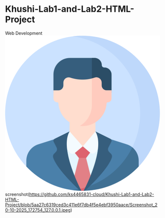 # Khushi-Lab1-and-Lab2-HTML-Project
Web Development 
![image alt](https://github.com/ks4465831-cloud/Khushi-Lab1-and-Lab2-HTML-Project/blob/644db27bbe413c370ca849d14f9adf8f81e37c36/Profile%20Image.png)
screenshot(https://github.com/ks4465831-cloud/Khushi-Lab1-and-Lab2-HTML-Project/blob/5aa27c6319ced3c411e6f7db4f5e4ebf3950aace/Screenshot_20-10-2025_172754_127.0.0.1.jpeg)
